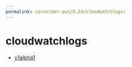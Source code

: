 ```yaml
---
permalink: /provider-aws/0.24/cloudwatchlogs/
---
```


# cloudwatchlogs



* [v1alpha1](v1alpha1/index.md)